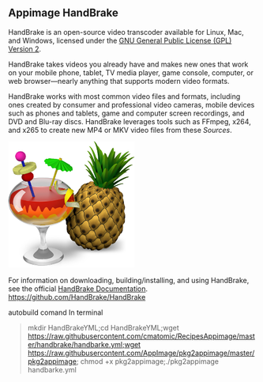  
## Appimage  HandBrake 

HandBrake is an open-source video transcoder available for Linux, Mac, and Windows, licensed under the [GNU General Public License (GPL) Version 2](LICENSE).

HandBrake takes videos you already have and makes new ones that work on your mobile phone, tablet, TV media player, game console, computer, or web browser—nearly anything that supports modern video formats.

HandBrake works with most common video files and formats, including ones created by consumer and professional video cameras, mobile devices such as phones and tablets, game and computer screen recordings, and DVD and Blu-ray discs. HandBrake leverages tools such as FFmpeg, x264, and x265 to create new MP4 or MKV video files from these *Sources*.

![HandBrake](img/HandBrake.png)


For information on downloading, building/installing, and using HandBrake, see the official [HandBrake Documentation](https://handbrake.fr/docs).
https://github.com/HandBrake/HandBrake


 autobuild comand
In terminal

> mkdir HandBrakeYML;cd HandBrakeYML;wget https://raw.githubusercontent.com/cmatomic/RecipesAppimage/master/handbrake/handbarke.yml;wget https://raw.githubusercontent.com/AppImage/pkg2appimage/master/pkg2appimage; chmod +x pkg2appimage;./pkg2appimage handbarke.yml
